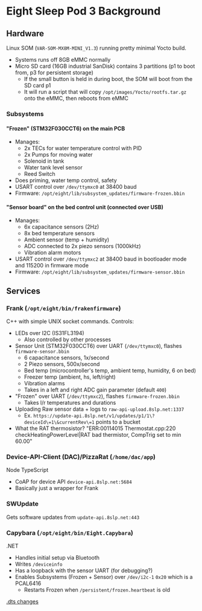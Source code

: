 # Eight Sleep Pod 3 Background

## Hardware
Linux SOM (`VAR-SOM-MX8M-MINI_V1.3`) running pretty minimal Yocto build.
 - Systems runs off 8GB eMMC normally
 - Micro SD card (16GB industrial SanDisk) contains 3 partitions (p1 to boot from, p3 for persistent storage)
    - If the small button is held in during boot, the SOM will boot from the SD card p1
    - It will run a script that will copy `/opt/images/Yocto/rootfs.tar.gz` onto the eMMC, then reboots from eMMC

### Subsystems

#### "Frozen" (STM32F030CCT6) on the main PCB
 - Manages:
   - 2x TECs for water temperature control with PID
   - 2x Pumps for moving water
   - Solenoid in tank
   - Water tank level sensor
   - Reed Switch
 - Does priming, water temp control, safety
 - USART control over `/dev/ttymxc0` at 38400 baud
 - Firmware: `/opt/eight/lib/subsystem_updates/firmware-frozen.bbin`

#### "Sensor board" on the bed control unit (connected over USB)
 - Manages:
   - 6x capacitance sensors (2Hz)
   - 8x bed temperature sensors
   - Ambient sensor (temp + humidity)
   - ADC connected to 2x piezo sensors (1000kHz)
   - Vibration alarm motors
 - USART control over `/dev/ttymxc2` at 38400 baud in bootloader mode and 115200 in firmware mode
 - Firmware: `/opt/eight/lib/subsystem_updates/firmware-sensor.bbin`


## Services
### Frank (`/opt/eight/bin/frakenfirmware`)
C++ with simple UNIX socket commands. Controls:
 - LEDs over I2C (IS31FL3194)
    - Also controlled by other processes
 - Sensor Unit (STM32F030CCT6) over UART (`/dev/ttymxc0`), flashes `firmware-sensor.bbin`
    - 6 capacitance sensors, 1x/second
    - 2 Piezo sensors, 500x/second
    - Bed temp (microcontroller's temp, ambient temp, humidity, 6 on bed)
    - Freezer temp (ambient, hs, left/right)
    - Vibration alarms
    - Takes in a left and right ADC gain parameter (default `400`)
 - "Frozen" over UART (`/dev/ttymxc2`), flashes `firmware-frozen.bbin`
    - Takes l/r temperatures and durations
 - Uploading Raw sensor data + logs to `raw-api-upload.8slp.net:1337`
   - Ex. `https://update-api.8slp.net/v1/updates/p1/1\?deviceId\=1\&currentRev\=1` points to a bucket
 - What the RAT thermosistor? "ERR:00114015 Thermostat.cpp:220 checkHeatingPowerLevel|RAT bad thermistor, CompTrig set to min 60.00"

### Device-API-Client (DAC)/PizzaRat (`/home/dac/app`)
Node TypeScript
 - CoAP for device API `device-api.8slp.net:5684`
 - Basically just a wrapper for Frank

### SWUpdate
Gets software updates from `update-api.8slp.net:443`

### Capybara (`/opt/eight/bin/Eight.Capybara`)
.NET
 - Handles initial setup via Bluetooth
 - Writes `/deviceinfo`
 - Has a loopback with the sensor UART (for debugging?)
 - Enables Subsystems (Frozen + Sensor) over `/dev/i2c-1` `0x20` which is a PCAL6416
    - Restarts Frozen when `/persistent/frozen.heartbeat` is old



[.dts changes](https://github.com/varigit/linux-imx/commit/593a62b5dcd311f4e469fa2dad91cf1b8865c6fb?diff=unified)




